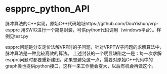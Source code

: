 # espprc_python_API
脉冲算法的C++实现，原始C++代码地址https://github.com/DouYishun/vrp-espprc
用SWIG进行一个简易封装，可供python代码调用（windows平台）。样例见test.py

espprc问题是分支定价法解VRP时的子问题，针对VRPTW子问题的求解算法中，脉冲算法是一种比较高效的算法。
上述封装的一个明显缺陷之一是：每一次求解espprc问题时都要重新建图。如果想避免这一点，需要对原始C++代码中的graph类也提供python接口，这样一来工作量会变大，以后有机会再做这个。
